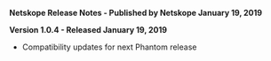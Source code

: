 **Netskope Release Notes - Published by Netskope January 19, 2019**


**Version 1.0.4 - Released January 19, 2019**

* Compatibility updates for next Phantom release
